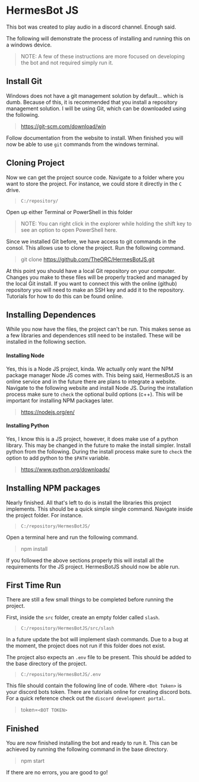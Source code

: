 # HermesBot JS
This bot was created to play audio in a discord channel.  Enough said.

The following will demonstrate the process of installing and running this on a windows device.
> NOTE: A few of these instructions are more focused on developing the bot and not required simply run it.

## Install Git
Windows does not have a git management solution by default... which is dumb.  Because of this, it is recommended that you install a repository management solution.  I will be using Git, which can be downloaded using the following.

> https://git-scm.com/download/win

Follow documentation from the website to install.  When finished you will now be able to use `git` commands from the windows terminal.

## Cloning Project
Now we can get the project source code.  Navigate to a folder where you want to store the project.  For instance, we could store it directly in the `C` drive.

> `C:/repository/`

Open up either Terminal or PowerShell in this folder
> NOTE: You can right click in the explorer while holding the shift key to see an option to open PowerShell here.

Since we installed Git before, we have access to git commands in the consol.  This allows use to clone the project.  Run the following command.

> git clone https://github.com/TheORC/HermesBotJS.git

At this point you should have a local Git repository on your computer.  Changes you make to these files will be properly tracked and managed by the local Git install.  If you want to connect this with the online (github) repository you will need to make an SSH key and add it to the repository.  Tutorials for how to do this can be found online.

## Installing Dependences
While you now have the files, the project can't be run.  This makes sense as a few libraries and dependences still need to be installed.  These will be installed in the following section.

#### Installing Node
Yes, this is a Node JS project, kinda.  We actually only want the NPM package manager Node JS comes with.  This being said, HermesBotJS is an online service and in the future there are plans to integrate a website.  Navigate to the following website and install Node JS.  During the installation process make sure to `check` the optional build options (c++).  This will be important for installing NPM packages later.

> https://nodejs.org/en/

#### Installing Python
Yes, I know this is a JS project, however, it does make use of a python library.  This may be changed in the future to make the install simpler.  Install python from the following.  During the install process make sure to `check` the option to add python to the `$PATH` variable.

> https://www.python.org/downloads/

## Installing NPM packages
Nearly finished.  All that's left to do is install the libraries this project implements.  This should be a quick simple single command.  Navigate inside the project folder.  For instance.

> `C:/repository/HermesBotJS/`

Open a terminal here and run the following command.

> npm install

If you followed the above sections properly this will install all the requirements for the JS project.  HermesBotJS should now be able run.

## First Time Run
There are still a few small things to be completed before running the project.

First, inside the `src` folder, create an empty folder called `slash`.

> `C:/repository/HermesBotJS/src/slash`

In a future update the bot will implement slash commands.  Due to a bug at the moment, the project does not run if this folder does not exist.

The project also expects an `.env` file to be present.  This should be added to the base directory of the project.

> `C:/repository/HermesBotJS/.env`

This file should contain the following line of code.  Where `<Bot Token>` is your discord bots token.  There are tutorials online for creating discord bots.  For a quick reference check out the `discord development portal`.

> token=`<BOT TOKEN>`

## Finished
You are now finished installing the bot and ready to run it.  This can be achieved by running the following command in the base directory.

> npm start

If there are no errors, you are good to go!
